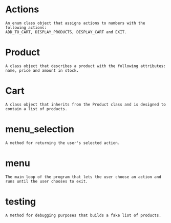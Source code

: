 # Actions
    An enum class object that assigns actions to numbers with the following actions:
    ADD_TO_CART, DISPLAY_PRODUCTS, DISPLAY_CART and EXIT.

# Product
    A class object that describes a product with the following attributes:
    name, price and amount in stock.

# Cart
    A class object that inherits from the Product class and is designed to contain a list of products.

# menu_selection
    A method for returning the user's selected action.

# menu
    The main loop of the program that lets the user choose an action and runs until the user chooses to exit.

# testing
    A method for debugging purposes that builds a fake list of products.